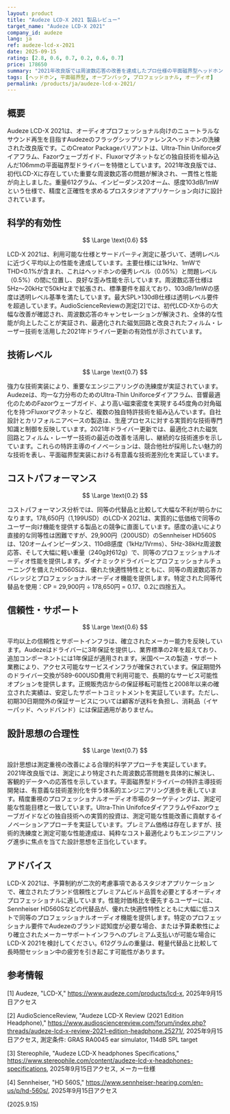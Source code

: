 ```yaml
---
layout: product
title: "Audeze LCD-X 2021 製品レビュー"
target_name: "Audeze LCD-X 2021"
company_id: audeze
lang: ja
ref: audeze-lcd-x-2021
date: 2025-09-15
rating: [2.8, 0.6, 0.7, 0.2, 0.6, 0.7]
price: 178650
summary: "2021年改良版では周波数応答の改善を達成したプロ仕様の平面磁界型ヘッドホンですが、同等の代替品と比較してプレミアム価格によりコストパフォーマンスが大幅に制約されています。"
tags: [ヘッドホン, 平面磁界型, オープンバック, プロフェッショナル, オーディオ]
permalink: /products/ja/audeze-lcd-x-2021/
---
```


## 概要

Audeze LCD-X 2021は、オーディオプロフェッショナル向けのニュートラルなサウンド再生を目指すAudezeのフラッグシップリファレンスヘッドホンの洗練された改良版です。このCreator Packageバリアントは、Ultra-Thin Uniforceダイアフラム、Fazorウェーブガイド、Fluxorマグネットなどの独自技術を組み込んだ106mmの平面磁界型ドライバーを特徴としています。2021年改良版では、初代LCD-Xに存在していた重要な周波数応答の問題が解決され、一貫性と性能が向上しました。重量612グラム、インピーダンス20オーム、感度103dB/1mWという仕様で、精度と正確性を求めるプロスタジオアプリケーション向けに設計されています。

## 科学的有効性

$$ \Large \text{0.6} $$

LCD-X 2021は、利用可能な仕様とサードパーティ測定に基づいて、透明レベルに近づく平均以上の性能を達成しています。主要仕様には1kHz、1mWでTHD<0.1%が含まれ、これはヘッドホンの優秀レベル（0.05%）と問題レベル（0.5%）の間に位置し、良好な歪み性能を示しています。周波数応答仕様は5Hz～20kHzで50kHzまで拡張され、標準要件を超えており、103dB/1mWの感度は透明レベル基準を満たしています。最大SPL>130dB仕様は透明レベル要件を超過しています。AudioScienceReviewの測定[2]では、初代LCD-Xからの大幅な改善が確認され、周波数応答のキャンセレーションが解決され、全体的な性能が向上したことが実証され、最適化された磁気回路と改良されたフィルム・レーザー技術を活用した2021年ドライバー更新の有効性が示されています。

## 技術レベル

$$ \Large \text{0.7} $$

強力な技術実装により、重要なエンジニアリングの洗練度が実証されています。Audezeは、均一な力分布のためのUltra-Thin Uniforceダイアフラム、音響最適化のためのFazorウェーブガイド、より高い磁束密度を実現する45度角の対角磁化を持つFluxorマグネットなど、複数の独自特許技術を組み込んでいます。自社設計とカリフォルニアベースの製造は、生産プロセスに対する実質的な技術専門知識と制御を反映しています。2021年ドライバー更新では、最適化された磁気回路とフィルム・レーザー技術の最近の改善を活用し、継続的な技術進歩を示しています。これらの特許主導のイノベーションは、競合他社が採用したい魅力的な技術を表し、平面磁界型実装における有意義な技術差別化を実証しています。

## コストパフォーマンス

$$ \Large \text{0.2} $$

コストパフォーマンス分析では、同等の代替品と比較して大幅な不利が明らかになります。178,650円（1,199USD）のLCD-X 2021は、実質的に低価格で同等のユーザー向け機能を提供する製品との競争に直面しています。感度の違いにより直接的な同等性は困難ですが、29,900円（200USD）のSennheiser HD560Sは、120オームインピーダンス、110dB感度（1kHz/1Vrms）、5Hz-38kHz周波数応答、そして大幅に軽い重量（240g対612g）で、同等のプロフェッショナルオーディオ性能を提供します。ダイナミックドライバーとプロフェッショナルチューニングを備えたHD560Sは、優れた快適性特性とともに、同等の周波数応答カバレッジとプロフェッショナルオーディオ機能を提供します。特定された同等代替品を使用：CP = 29,900円 ÷ 178,650円 = 0.17、0.2に四捨五入。

## 信頼性・サポート

$$ \Large \text{0.6} $$

平均以上の信頼性とサポートインフラは、確立されたメーカー能力を反映しています。Audezeはドライバーに3年保証を提供し、業界標準の2年を超えており、追加コンポーネントには1年保証が適用されます。米国ベースの製造・サポート業務により、アクセス可能なサービスインフラが確保されています。保証期間外のドライバー交換が589-600USD費用で利用可能で、長期的なサービス可能性オプションを提供します。正規販売店からの保証移転可能性と2008年以来の確立された実績は、安定したサポートコミットメントを実証しています。ただし、初期30日期間外の保証サービスについては顧客が送料を負担し、消耗品（イヤーパッド、ヘッドバンド）には保証適用がありません。

## 設計思想の合理性

$$ \Large \text{0.7} $$

設計思想は測定重視の改善による合理的科学アプローチを実証しています。2021年改良版では、測定により特定された周波数応答問題を具体的に解決し、客観的データへの応答性を示しています。平面磁界型ドライバーの特許主導技術開発は、有意義な技術差別化を伴う体系的エンジニアリング進歩を表しています。精度重視のプロフェッショナルオーディオ市場のターゲティングは、測定可能な性能目標と一致しています。Ultra-Thin UnifofceダイアフラムやFazorウェーブガイドなどの独自技術への実質的投資は、測定可能な性能改善に貢献するイノベーションアプローチを実証しています。プレミアム価格は存在しますが、技術的洗練度と測定可能な性能達成は、純粋なコスト最適化よりもエンジニアリング進歩に焦点を当てた設計思想を正当化しています。

## アドバイス

LCD-X 2021は、予算制約が二次的考慮事項であるスタジオアプリケーションで、確立されたブランド信頼性とプレミアムビルド品質を必要とするオーディオプロフェッショナルに適しています。性能対価格比を優先するユーザーには、Sennheiser HD560Sなどの代替品が、優れた快適性特性とともに大幅に低コストで同等のプロフェッショナルオーディオ機能を提供します。特定のプロフェッショナル要件でAudezeのブランド認知度が必要な場合、または予算柔軟性により確立されたメーカーサポートインフラへのプレミアム支払いが可能な場合にLCD-X 2021を検討してください。612グラムの重量は、軽量代替品と比較して長時間セッション中の疲労を引き起こす可能性があります。

## 参考情報

[1] Audeze, "LCD-X," https://www.audeze.com/products/lcd-x, 2025年9月15日アクセス

[2] AudioScienceReview, "Audeze LCD-X Review (2021 Edition Headphone)," https://www.audiosciencereview.com/forum/index.php?threads/audeze-lcd-x-review-2021-edition-headphone.25271/, 2025年9月15日アクセス, 測定条件: GRAS RA0045 ear simulator, 114dB SPL target

[3] Stereophile, "Audeze LCD-X headphones Specifications," https://www.stereophile.com/content/audeze-lcd-x-headphones-specifications, 2025年9月15日アクセス, メーカー仕様

[4] Sennheiser, "HD 560S," https://www.sennheiser-hearing.com/en-us/p/hd-560s/, 2025年9月15日アクセス

(2025.9.15)